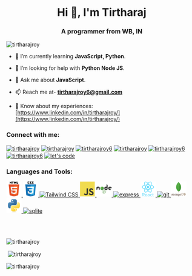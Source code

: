 <h1 align="center">Hi 👋, I'm Tirtharaj</h1>
<h3 align="center">A programmer from WB, IN</h3>

<p align="left"> <img src="https://komarev.com/ghpvc/?username=tirtharajroy&label=Profile%20views&color=0e75b6&style=flat" alt="tirtharajroy" /> </p>

- 🌱 I’m currently learning **JavaScript, Python**.

- 🤝 I’m looking for help with **Python Node JS**.

- 💬 Ask me about **JavaScript**.

- 📫 Reach me at- **tirtharajroy6@gmail.com**

- 📄 Know about my experiences: [https://www.linkedin.com/in/tirtharajroy/](https://www.linkedin.com/in/tirtharajroy/)


<h3 align="left">Connect with me:</h3>
<p align="left">
<a href="https://codepen.io/tirtharajroy" target="blank"><img align="center" src="https://raw.githubusercontent.com/rahuldkjain/github-profile-readme-generator/master/src/images/icons/Social/codepen.svg" alt="tirtharajroy" height="30" width="40" /></a>
<a href="https://dev.to/tirtharajroy" target="blank"><img align="center" src="https://raw.githubusercontent.com/rahuldkjain/github-profile-readme-generator/master/src/images/icons/Social/devto.svg" alt="tirtharajroy" height="30" width="40" /></a>
<a href="https://twitter.com/tirtharajroy6" target="blank"><img align="center" src="https://raw.githubusercontent.com/rahuldkjain/github-profile-readme-generator/master/src/images/icons/Social/twitter.svg" alt="tirtharajroy6" height="30" width="40" /></a>
<a href="https://linkedin.com/in/tirtharajroy" target="blank"><img align="center" src="https://raw.githubusercontent.com/rahuldkjain/github-profile-readme-generator/master/src/images/icons/Social/linked-in-alt.svg" alt="tirtharajroy" height="30" width="40" /></a>
<a href="https://fb.com/tirtharajroy6" target="blank"><img align="center" src="https://raw.githubusercontent.com/rahuldkjain/github-profile-readme-generator/master/src/images/icons/Social/facebook.svg" alt="tirtharajroy6" height="30" width="40" /></a>
<a href="https://instagram.com/tirtharajroy" target="blank"><img align="center" src="https://raw.githubusercontent.com/rahuldkjain/github-profile-readme-generator/master/src/images/icons/Social/instagram.svg" alt="tirtharajroy6" height="30" width="40" /></a>
<a href="https://www.youtube.com/channel/UCFX7dJHhPHfwnfOrEkfrC_A" target="blank"><img align="center" src="https://raw.githubusercontent.com/rahuldkjain/github-profile-readme-generator/master/src/images/icons/Social/youtube.svg" alt="let's code" height="30" width="40" /></a>
</p>

<h3 align="left">Languages and Tools:</h3>
<p align="left"> <a href="https://www.w3.org/html/" target="_blank" rel="noreferrer"> <img src="https://raw.githubusercontent.com/devicons/devicon/master/icons/html5/html5-original-wordmark.svg" alt="html5" width="40" height="40"/> </a>  <a href="https://www.w3schools.com/css/" target="_blank" rel="noreferrer"> <img src="https://raw.githubusercontent.com/devicons/devicon/master/icons/css3/css3-original-wordmark.svg" alt="css3" width="40" height="40"/> <a href="https://tailwindcss.com/" target="_blank" rel="noreferrer"> <img src="https://cdn.jsdelivr.net/gh/devicons/devicon/icons/tailwindcss/tailwindcss-plain.svg" alt="Tailwind CSS" width="40" height="40"/> </a> </a>  </a> <a href="https://developer.mozilla.org/en-US/docs/Web/JavaScript" target="_blank" rel="noreferrer"> <img src="https://raw.githubusercontent.com/devicons/devicon/master/icons/javascript/javascript-original.svg" alt="javascript" width="40" height="40"/> </a> <a href="https://nodejs.org" target="_blank" rel="noreferrer"> <img src="https://raw.githubusercontent.com/devicons/devicon/master/icons/nodejs/nodejs-original-wordmark.svg" alt="nodejs" width="40" height="40"/> </a>  <a href="https://expressjs.com" target="_blank" rel="noreferrer"> <img src="https://cdn.jsdelivr.net/gh/devicons/devicon/icons/express/express-original.svg" alt="express" width="40" height="40" /> </a> <a href="https://reactjs.org/" target="_blank" rel="noreferrer"> <img src="https://raw.githubusercontent.com/devicons/devicon/master/icons/react/react-original-wordmark.svg" alt="react" width="40" height="40"/> </a> <a href="https://git-scm.com/" target="_blank" rel="noreferrer"> <img src="https://www.vectorlogo.zone/logos/git-scm/git-scm-icon.svg" alt="git" width="40" height="40"/> </a> <a href="https://www.mongodb.com/" target="_blank" rel="noreferrer"> <img src="https://raw.githubusercontent.com/devicons/devicon/master/icons/mongodb/mongodb-original-wordmark.svg" alt="mongodb" width="40" height="40"/> </a>  <a href="https://www.python.org" target="_blank" rel="noreferrer"> <img src="https://raw.githubusercontent.com/devicons/devicon/master/icons/python/python-original.svg" alt="python" width="40" height="40"/> </a>  <a href="https://www.sqlite.org/" target="_blank" rel="noreferrer"> <img src="https://www.vectorlogo.zone/logos/sqlite/sqlite-icon.svg" alt="sqlite" width="40" height="40"/> </a> </p>
<br>
<br>


<p><img align="center" src="https://github-readme-stats.vercel.app/api/top-langs?username=tirtharajroy&show_icons=true&locale=en&layout=compact" alt="tirtharajroy" /></p>

<p>&nbsp;<img align="center" src="https://github-readme-stats.vercel.app/api?username=tirtharajroy&show_icons=true&locale=en" alt="tirtharajroy" /></p>

<p><img align="center" src="https://github-readme-streak-stats.herokuapp.com/?user=tirtharajroy&" alt="tirtharajroy" /></p>
